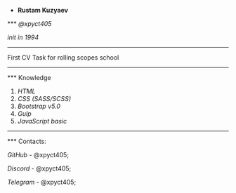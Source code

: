* **Rustam Kuzyaev**


*** *@xpyct405*


*init in 1994*
**********
First CV Task for rolling scopes school
**********

*** Knowledge

1. *HTML*
2. *CSS (SASS/SCSS)*
3. *Bootstrap v5.0*
4. *Gulp*
5. *JavaScript basic*
**********

*** Contacts:


*GitHub* - @xpyct405;


*Discord* - @xpyct405;


*Telegram* - @xpyct405;
